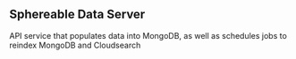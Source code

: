 ## Sphereable Data Server

API service that populates data into MongoDB, as well as schedules jobs to reindex MongoDB and Cloudsearch

